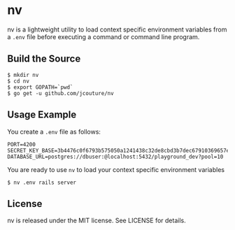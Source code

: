 # nv

nv is a lightweight utility to load context specific environment variables from a `.env` file before executing a command or command line program.

## Build the Source

```
$ mkdir nv
$ cd nv
$ export GOPATH=`pwd`
$ go get -u github.com/jcouture/nv
```

## Usage Example

You create a `.env` file as follows:

```
PORT=4200
SECRET_KEY_BASE=3b4476c0f6793b575050a1241438c32de8cbd3b7dec67910369657e1c4c41785
DATABASE_URL=postgres://dbuser:@localhost:5432/playground_dev?pool=10
```

You are ready to use `nv` to load your context specific environment variables

```
$ nv .env rails server
```

## License

nv is released under the MIT license. See LICENSE for details.
